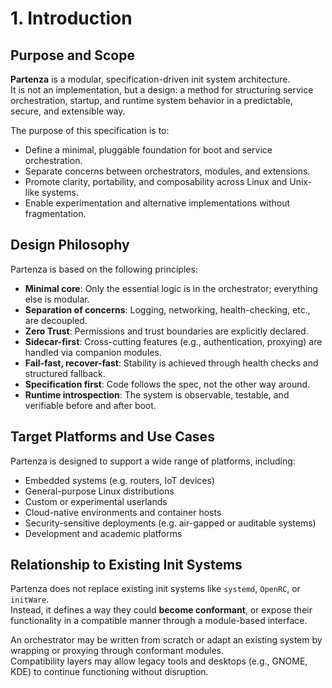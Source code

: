 # 1. Introduction

## Purpose and Scope

**Partenza** is a modular, specification-driven init system architecture.  
It is not an implementation, but a design: a method for structuring service orchestration, startup, and runtime system behavior in a predictable, secure, and extensible way.

The purpose of this specification is to:

- Define a minimal, pluggable foundation for boot and service orchestration.
- Separate concerns between orchestrators, modules, and extensions.
- Promote clarity, portability, and composability across Linux and Unix-like systems.
- Enable experimentation and alternative implementations without fragmentation.

## Design Philosophy

Partenza is based on the following principles:

- **Minimal core**: Only the essential logic is in the orchestrator; everything else is modular.
- **Separation of concerns**: Logging, networking, health-checking, etc., are decoupled.
- **Zero Trust**: Permissions and trust boundaries are explicitly declared.
- **Sidecar-first**: Cross-cutting features (e.g., authentication, proxying) are handled via companion modules.
- **Fail-fast, recover-fast**: Stability is achieved through health checks and structured fallback.
- **Specification first**: Code follows the spec, not the other way around.
- **Runtime introspection**: The system is observable, testable, and verifiable before and after boot.

## Target Platforms and Use Cases

Partenza is designed to support a wide range of platforms, including:

- Embedded systems (e.g. routers, IoT devices)
- General-purpose Linux distributions
- Custom or experimental userlands
- Cloud-native environments and container hosts
- Security-sensitive deployments (e.g. air-gapped or auditable systems)
- Development and academic platforms

## Relationship to Existing Init Systems

Partenza does not replace existing init systems like `systemd`, `OpenRC`, or `initWare`.  
Instead, it defines a way they could **become conformant**, or expose their functionality in a compatible manner through a module-based interface.

An orchestrator may be written from scratch or adapt an existing system by wrapping or proxying through conformant modules.  
Compatibility layers may allow legacy tools and desktops (e.g., GNOME, KDE) to continue functioning without disruption.
